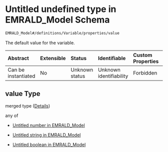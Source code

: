 # Untitled undefined type in EMRALD_Model Schema

```txt
EMRALD_Model#/definitions/Variable/properties/value
```

The default value for the variable.

| Abstract            | Extensible | Status         | Identifiable            | Custom Properties | Additional Properties | Access Restrictions | Defined In                                                                                                    |
| :------------------ | :--------- | :------------- | :---------------------- | :---------------- | :-------------------- | :------------------ | :------------------------------------------------------------------------------------------------------------ |
| Can be instantiated | No         | Unknown status | Unknown identifiability | Forbidden         | Allowed               | none                | [EMRALD_JsonSchemaV3_0.json*](../../../../../Emrald-UI/out/EMRALD_JsonSchemaV3_0.json "open original schema") |

## value Type

merged type ([Details](emrald_jsonschemav3\_0-definitions-variable-properties-value.md))

any of

*   [Untitled number in EMRALD_Model](emrald_jsonschemav3_0-definitions-variable-properties-value-anyof-0.md "check type definition")

*   [Untitled string in EMRALD_Model](emrald_jsonschemav3_0-definitions-variable-properties-value-anyof-1.md "check type definition")

*   [Untitled boolean in EMRALD_Model](emrald_jsonschemav3_0-definitions-variable-properties-value-anyof-2.md "check type definition")

